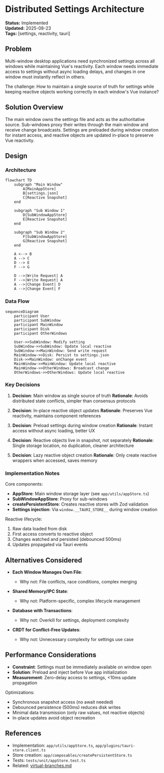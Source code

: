 # Distributed Settings Architecture

**Status:** Implemented  
**Updated:** 2025-08-23  
**Tags:** [settings, reactivity, tauri]

## Problem

Multi-window desktop applications need synchronized settings across all windows while maintaining Vue's reactivity. Each window needs immediate access to settings without async loading delays, and changes in one window must instantly reflect in others.

The challenge: How to maintain a single source of truth for settings while keeping reactive objects working correctly in each window's Vue instance?

## Solution Overview

The main window owns the settings file and acts as the authoritative source. Sub-windows proxy their writes through the main window and receive change broadcasts. Settings are preloaded during window creation for instant access, and reactive objects are updated in-place to preserve Vue reactivity.

## Design

### Architecture
```mermaid
flowchart TD
    subgraph "Main Window"
        A[MainAppStore]
        B[settings.json]
        C[Reactive Snapshot]
    end
    
    subgraph "Sub Window 1"
        D[SubWindowAppStore]
        E[Reactive Snapshot]
    end
    
    subgraph "Sub Window 2"
        F[SubWindowAppStore]
        G[Reactive Snapshot]
    end
    
    A <--> B
    A --> C
    D --> E
    F --> G
    
    D -->|Write Request| A
    F -->|Write Request| A
    A -->|Change Event| D
    A -->|Change Event| F
```

### Data Flow
```mermaid
sequenceDiagram
    participant User
    participant SubWindow
    participant MainWindow
    participant Disk
    participant OtherWindows

    User->>SubWindow: Modify setting
    SubWindow->>SubWindow: Update local reactive
    SubWindow->>MainWindow: Send write request
    MainWindow->>Disk: Persist to settings.json
    Disk->>MainWindow: onChange event
    MainWindow->>MainWindow: Update local reactive
    MainWindow->>OtherWindows: Broadcast change
    OtherWindows->>OtherWindows: Update local reactive
```

### Key Decisions

1. **Decision**: Main window as single source of truth
   **Rationale**: Avoids distributed state conflicts, simpler than consensus protocols

2. **Decision**: In-place reactive object updates
   **Rationale**: Preserves Vue reactivity, maintains component references

3. **Decision**: Preload settings during window creation
   **Rationale**: Instant access without async loading, better UX

4. **Decision**: Reactive objects live in snapshot, not separately
   **Rationale**: Single storage location, no duplication, cleaner architecture

5. **Decision**: Lazy reactive object creation
   **Rationale**: Only create reactive wrappers when accessed, saves memory

### Implementation Notes

Core components:
- **AppStore**: Main window storage layer (see `app/utils/appStore.ts`)
- **SubWindowAppStore**: Proxy for sub-windows
- **createPersistentStore**: Creates reactive stores with Zod validation
- **Settings injection**: Via `window.__TAURI_STORE__` during window creation

Reactive lifecycle:
1. Raw data loaded from disk
2. First access converts to reactive object
3. Changes watched and persisted (debounced 500ms)
4. Updates propagated via Tauri events

## Alternatives Considered

- **Each Window Manages Own File**:
  - Why not: File conflicts, race conditions, complex merging

- **Shared Memory/IPC State**:
  - Why not: Platform-specific, complex lifecycle management

- **Database with Transactions**:
  - Why not: Overkill for settings, deployment complexity

- **CRDT for Conflict-Free Updates**:
  - Why not: Unnecessary complexity for settings use case

## Performance Considerations

- **Constraint**: Settings must be immediately available on window open
- **Solution**: Preload and inject before Vue app initialization
- **Measurement**: Zero-delay access to settings, <10ms update propagation

Optimizations:
- Synchronous snapshot access (no await needed)
- Debounced persistence (500ms) reduces disk writes
- Minimal data transmission (only raw values, not reactive objects)
- In-place updates avoid object recreation

## References

- Implementation: `app/utils/appStore.ts`, `app/plugins/tauri-store.client.ts`
- Store creation: `app/composables/createPersistentStore.ts`
- Tests: `tests/unit/appStore.test.ts`
- Related: [virtual-branches.md](virtual-branches.md)